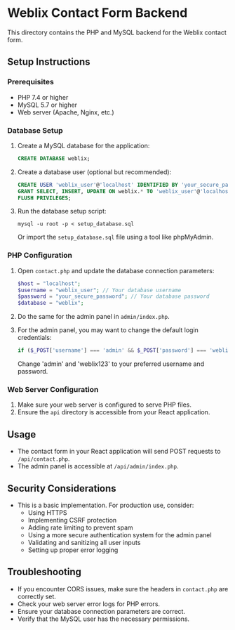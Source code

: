 # Weblix Contact Form Backend

This directory contains the PHP and MySQL backend for the Weblix contact form.

## Setup Instructions

### Prerequisites
- PHP 7.4 or higher
- MySQL 5.7 or higher
- Web server (Apache, Nginx, etc.)

### Database Setup
1. Create a MySQL database for the application:
   ```sql
   CREATE DATABASE weblix;
   ```

2. Create a database user (optional but recommended):
   ```sql
   CREATE USER 'weblix_user'@'localhost' IDENTIFIED BY 'your_secure_password';
   GRANT SELECT, INSERT, UPDATE ON weblix.* TO 'weblix_user'@'localhost';
   FLUSH PRIVILEGES;
   ```

3. Run the database setup script:
   ```
   mysql -u root -p < setup_database.sql
   ```
   Or import the `setup_database.sql` file using a tool like phpMyAdmin.

### PHP Configuration
1. Open `contact.php` and update the database connection parameters:
   ```php
   $host = "localhost";
   $username = "weblix_user"; // Your database username
   $password = "your_secure_password"; // Your database password
   $database = "weblix";
   ```

2. Do the same for the admin panel in `admin/index.php`.

3. For the admin panel, you may want to change the default login credentials:
   ```php
   if ($_POST['username'] === 'admin' && $_POST['password'] === 'weblix123') {
   ```
   Change 'admin' and 'weblix123' to your preferred username and password.

### Web Server Configuration
1. Make sure your web server is configured to serve PHP files.
2. Ensure the `api` directory is accessible from your React application.

## Usage
- The contact form in your React application will send POST requests to `/api/contact.php`.
- The admin panel is accessible at `/api/admin/index.php`.

## Security Considerations
- This is a basic implementation. For production use, consider:
  - Using HTTPS
  - Implementing CSRF protection
  - Adding rate limiting to prevent spam
  - Using a more secure authentication system for the admin panel
  - Validating and sanitizing all user inputs
  - Setting up proper error logging

## Troubleshooting
- If you encounter CORS issues, make sure the headers in `contact.php` are correctly set.
- Check your web server error logs for PHP errors.
- Ensure your database connection parameters are correct.
- Verify that the MySQL user has the necessary permissions. 